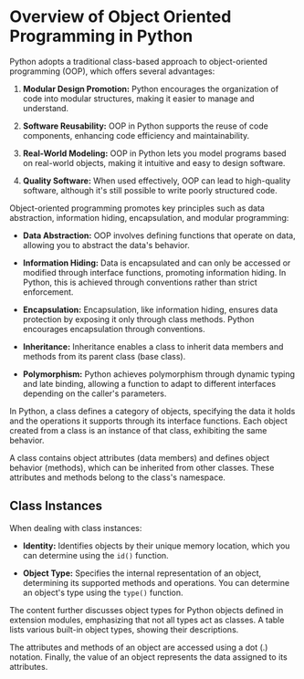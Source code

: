 # Overview of Object Oriented Programming in Python

Python adopts a traditional class-based approach to object-oriented programming (OOP), which offers several advantages:

1. **Modular Design Promotion:** Python encourages the organization of code into modular structures, making it easier to manage and understand.

2. **Software Reusability:** OOP in Python supports the reuse of code components, enhancing code efficiency and maintainability.

3. **Real-World Modeling:** OOP in Python lets you model programs based on real-world objects, making it intuitive and easy to design software.

4. **Quality Software:** When used effectively, OOP can lead to high-quality software, although it's still possible to write poorly structured code.

Object-oriented programming promotes key principles such as data abstraction, information hiding, encapsulation, and modular programming:

- **Data Abstraction:** OOP involves defining functions that operate on data, allowing you to abstract the data's behavior.

- **Information Hiding:** Data is encapsulated and can only be accessed or modified through interface functions, promoting information hiding. In Python, this is achieved through conventions rather than strict enforcement.

- **Encapsulation:** Encapsulation, like information hiding, ensures data protection by exposing it only through class methods. Python encourages encapsulation through conventions.

- **Inheritance:** Inheritance enables a class to inherit data members and methods from its parent class (base class).

- **Polymorphism:** Python achieves polymorphism through dynamic typing and late binding, allowing a function to adapt to different interfaces depending on the caller's parameters.

In Python, a class defines a category of objects, specifying the data it holds and the operations it supports through its interface functions. Each object created from a class is an instance of that class, exhibiting the same behavior.

A class contains object attributes (data members) and defines object behavior (methods), which can be inherited from other classes. These attributes and methods belong to the class's namespace.

## Class Instances

When dealing with class instances:

- **Identity:** Identifies objects by their unique memory location, which you can determine using the `id()` function.

- **Object Type:** Specifies the internal representation of an object, determining its supported methods and operations. You can determine an object's type using the `type()` function.

The content further discusses object types for Python objects defined in extension modules, emphasizing that not all types act as classes. A table lists various built-in object types, showing their descriptions.

The attributes and methods of an object are accessed using a dot (.) notation. Finally, the value of an object represents the data assigned to its attributes.
